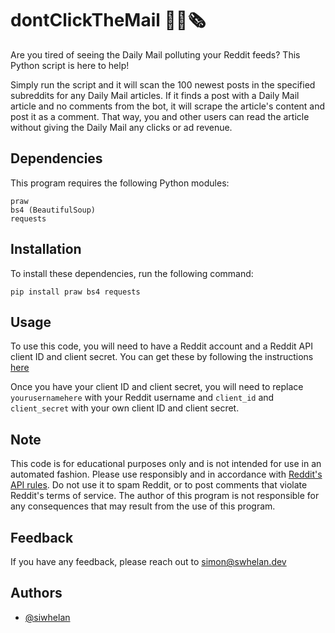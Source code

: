 # dontClickTheMail 🚫📰🗞️

Are you tired of seeing the Daily Mail polluting your Reddit feeds? This Python script is here to help!

Simply run the script and it will scan the 100 newest posts in the specified subreddits for any Daily Mail articles. If it finds a post with a Daily Mail article and no comments from the bot, it will scrape the article's content and post it as a comment. That way, you and other users can read the article without giving the Daily Mail any clicks or ad revenue.

## Dependencies

This program requires the following Python modules:

    praw
    bs4 (BeautifulSoup)
    requests

## Installation

To install these dependencies, run the following command:

    pip install praw bs4 requests
    
## Usage

To use this code, you will need to have a Reddit account and a Reddit API client ID and client secret. You can get these by following the instructions [here](https://praw.readthedocs.io/en/stable/getting_started/authentication.html)

Once you have your client ID and client secret, you will need to replace `yourusernamehere`  with your Reddit username and `client_id` and `client_secret` with your own client ID and client secret.

## Note

This code is for educational purposes only and is not intended for use in an automated fashion. Please use responsibly and in accordance with [Reddit's API rules](https://www.reddit.com/wiki/api/). Do not use it to spam Reddit, or to post comments that violate Reddit's terms of service. The author of this program is not responsible for any consequences that may result from the use of this program.

## Feedback

If you have any feedback, please reach out to simon@swhelan.dev

## Authors

- [@siwhelan](https://github.com/siwhelan)
